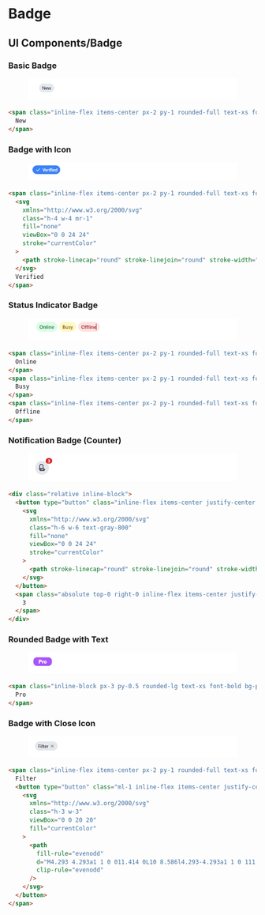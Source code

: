 # Badge

## UI Components/Badge

### Basic Badge

<figure><img src="../.gitbook/assets/image (6) (1).png" alt=""><figcaption></figcaption></figure>

```html
<span class="inline-flex items-center px-2 py-1 rounded-full text-xs font-medium bg-gray-200 text-gray-800">
  New
</span>
```

### Badge with Icon

<figure><img src="../.gitbook/assets/image (1) (1) (1) (1).png" alt=""><figcaption></figcaption></figure>

```html
<span class="inline-flex items-center px-2 py-1 rounded-full text-xs font-medium bg-blue-500 text-white">
  <svg
    xmlns="http://www.w3.org/2000/svg"
    class="h-4 w-4 mr-1"
    fill="none"
    viewBox="0 0 24 24"
    stroke="currentColor"
  >
    <path stroke-linecap="round" stroke-linejoin="round" stroke-width="2" d="M5 13l4 4L19 7" />
  </svg>
  Verified
</span>

```

### Status Indicator Badge

<figure><img src="../.gitbook/assets/image (2) (1) (1) (1).png" alt=""><figcaption></figcaption></figure>

```html
<span class="inline-flex items-center px-2 py-1 rounded-full text-xs font-medium bg-green-100 text-green-800">
  Online
</span>
<span class="inline-flex items-center px-2 py-1 rounded-full text-xs font-medium bg-yellow-100 text-yellow-800">
  Busy
</span>
<span class="inline-flex items-center px-2 py-1 rounded-full text-xs font-medium bg-red-100 text-red-800">
  Offline
</span>
```

### Notification Badge (Counter)

<figure><img src="../.gitbook/assets/image (3) (1) (1) (1).png" alt=""><figcaption></figcaption></figure>

```html
<div class="relative inline-block">
  <button type="button" class="inline-flex items-center justify-center h-10 w-10 rounded-full bg-gray-200">
    <svg
      xmlns="http://www.w3.org/2000/svg"
      class="h-6 w-6 text-gray-800"
      fill="none"
      viewBox="0 0 24 24"
      stroke="currentColor"
    >
      <path stroke-linecap="round" stroke-linejoin="round" stroke-width="2" d="M15 17h5l-1.405 1.405A2.032 2.032 0 0116.25 20H7.75a2.032 2.032 0 01-1.344-.595L5 17h5m5-5V7a5 5 0 00-10 0v5m-2 2h14" />
    </svg>
  </button>
  <span class="absolute top-0 right-0 inline-flex items-center justify-center px-1.5 py-0.5 text-xs font-bold leading-none text-white transform translate-x-1/2 -translate-y-1/2 bg-red-600 rounded-full">
    3
  </span>
</div>
```

### Rounded Badge with Text

<figure><img src="../.gitbook/assets/image (4) (1) (1) (1).png" alt=""><figcaption></figcaption></figure>

```html
<span class="inline-block px-3 py-0.5 rounded-lg text-xs font-bold bg-purple-500 text-white">
  Pro
</span>
```

### Badge with Close Icon

<figure><img src="../.gitbook/assets/image (5) (1) (1).png" alt=""><figcaption></figcaption></figure>

```html
<span class="inline-flex items-center px-2 py-1 rounded-full text-xs font-medium bg-gray-200 text-gray-800">
  Filter
  <button type="button" class="ml-1 inline-flex items-center justify-center rounded-full text-gray-500 focus:outline-none focus:text-gray-700">
    <svg
      xmlns="http://www.w3.org/2000/svg"
      class="h-3 w-3"
      viewBox="0 0 20 20"
      fill="currentColor"
    >
      <path
        fill-rule="evenodd"
        d="M4.293 4.293a1 1 0 011.414 0L10 8.586l4.293-4.293a1 1 0 111.414 1.414L11.414 10l4.293 4.293a1 1 0 01-1.414 1.414L10 11.414l-4.293 4.293a1 1 0 01-1.414-1.414L8.586 10 4.293 5.707a1 1 0 010-1.414z"
        clip-rule="evenodd"
      />
    </svg>
  </button>
</span>
```

